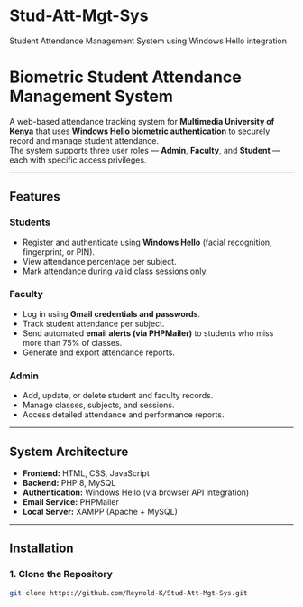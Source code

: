 # Stud-Att-Mgt-Sys
Student Attendance Management System using Windows Hello integration
# Biometric Student Attendance Management System

A web-based attendance tracking system for **Multimedia University of Kenya** that uses **Windows Hello biometric authentication** to securely record and manage student attendance.  
The system supports three user roles — **Admin**, **Faculty**, and **Student** — each with specific access privileges.

---

## Features

### Students
- Register and authenticate using **Windows Hello** (facial recognition, fingerprint, or PIN).  
- View attendance percentage per subject.
- Mark attendance during valid class sessions only.

### Faculty
- Log in using **Gmail credentials and passwords**.
- Track student attendance per subject.
- Send automated **email alerts (via PHPMailer)** to students who miss more than 75% of classes.
- Generate and export attendance reports.

### Admin
- Add, update, or delete student and faculty records.
- Manage classes, subjects, and sessions.
- Access detailed attendance and performance reports.

---

## System Architecture

- **Frontend:** HTML, CSS, JavaScript  
- **Backend:** PHP 8, MySQL  
- **Authentication:** Windows Hello (via browser API integration)  
- **Email Service:** PHPMailer  
- **Local Server:** XAMPP (Apache + MySQL)  

---

## Installation

### 1. Clone the Repository
```bash
git clone https://github.com/Reynold-K/Stud-Att-Mgt-Sys.git

